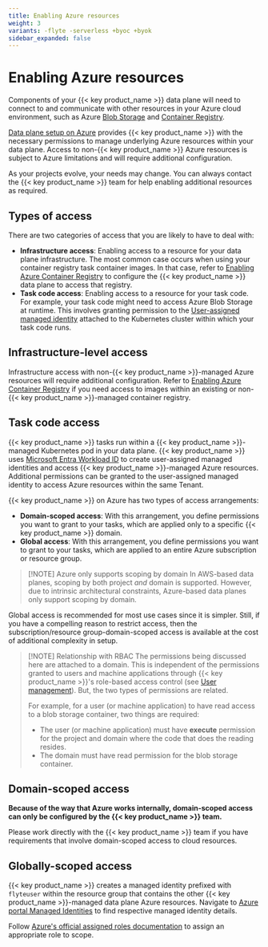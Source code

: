 ```yaml
---
title: Enabling Azure resources
weight: 3
variants: -flyte -serverless +byoc +byok
sidebar_expanded: false
---
```


# Enabling Azure resources

Components of your {{< key product_name >}} data plane will need to connect to and communicate with other resources in your Azure cloud environment, such as Azure [Blob Storage](https://azure.microsoft.com/en-ca/products/storage/blobs/) and [Container Registry](https://azure.microsoft.com/en-us/products/container-registry).

[Data plane setup on Azure](../../../deployment/data-plane-setup-on-azure) provides {{< key product_name >}} with the necessary permissions to manage underlying Azure resources within your data plane. Access to non-{{< key product_name >}} Azure resources is subject to Azure limitations and will require additional configuration.

As your projects evolve, your needs may change.
You can always contact the {{< key product_name >}} team for help enabling additional resources as required.

## Types of access

There are two categories of access that you are likely to have to deal with:

* **Infrastructure access**:
  Enabling access to a resource for your data plane infrastructure.
  The most common case occurs when using your container registry task container images.
  In that case, refer to [Enabling Azure Container Registry](./enabling-azure-container-registry) to configure the {{< key product_name >}} data plane to access that registry.
* **Task code access**:
  Enabling access to a resource for your task code.
  For example, your task code might need to access Azure Blob Storage at runtime.
  This involves granting permission to the [User-assigned managed identity](https://learn.microsoft.com/en-us/entra/identity/managed-identities-azure-resources/overview) attached to the Kubernetes cluster within which your task code runs.

## Infrastructure-level access

Infrastructure access with non-{{< key product_name >}}-managed Azure resources will require additional configuration. Refer to [Enabling Azure Container Registry](./enabling-azure-container-registry) if you need access to images within an existing or non-{{< key product_name >}}-managed container registry.

## Task code access

{{< key product_name >}} tasks run within a {{< key product_name >}}-managed Kubernetes pod in your data plane. {{< key product_name >}} uses [Microsoft Entra Workload ID](https://learn.microsoft.com/en-us/azure/aks/workload-identity-overview?tabs=dotnet) to create user-assigned managed identities and access {{< key product_name >}}-managed Azure resources. Additional permissions can be granted to the user-assigned managed identity to access Azure resources within the same Tenant.

{{< key product_name >}} on Azure has two types of access arrangements:

* **Domain-scoped access**: With this arrangement, you define permissions you want to grant to your tasks, which are applied only to a specific {{< key product_name >}} domain.
* **Global access**: With this arrangement, you define permissions you want to grant to your tasks, which are applied to an entire Azure subscription or resource group.

> [!NOTE] Azure only supports scoping by domain
> In AWS-based data planes, scoping by both project _and_ domain is supported.
> However, due to intrinsic architectural constraints, Azure-based data planes only support scoping by domain.

Global access is recommended for most use cases since it is simpler. Still, if you have a compelling reason to restrict access, then the subscription/resource group-domain-scoped access is available at the cost of additional complexity in setup.

> [!NOTE] Relationship with RBAC
> The permissions being discussed here are attached to a domain.
> This is independent of the permissions granted to users and machine applications through {{< key product_name >}}'s role-based access control (see [User management](../../administration/user-management)).
> But, the two types of permissions are related.
>
> For example, for a user (or machine application) to have read access to a blob storage container, two things are required:
>
> * The user (or machine application) must have **execute** permission for the project and domain where the code that does the reading resides.
> * The domain must have read permission for the blob storage container.

## Domain-scoped access

**Because of the way that Azure works internally, domain-scoped access can only be configured by the {{< key product_name >}} team.**

Please work directly with the {{< key product_name >}} team if you have requirements that involve domain-scoped access to cloud resources.

## Globally-scoped access

{{< key product_name >}} creates a managed identity prefixed with `flyteuser` within the resource group that contains the other {{< key product_name >}}-managed data plane Azure resources. Navigate to [Azure portal Managed Identities](https://portal.azure.com/#view/HubsExtension/BrowseResource/resourceType/Microsoft.ManagedIdentity%2FuserAssignedIdentities) to find respective managed identity details.

Follow [Azure's official assigned roles documentation](https://learn.microsoft.com/en-us/azure/role-based-access-control/role-assignments-portal) to assign an appropriate role to scope.

